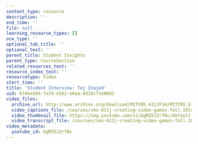 ```yaml
---
content_type: resource
description: ''
end_time: ''
file: null
learning_resource_types: []
ocw_type: ''
optional_tab_title: ''
optional_text: ''
parent_title: Student Insights
parent_type: CourseSection
related_resources_text: ''
resource_index_text: ''
resourcetype: Video
start_time: ''
title: 'Student Interview: Tej Chajed'
uid: 674eed94-7a19-e562-e0aa-8d1bc71e0662
video_files:
  archive_url: http://www.archive.org/download/MITCMS.611JF14/MITCMS_611JF14_Tej_Chajed_300k.mp4
  video_captions_file: /courses/cms-611j-creating-video-games-fall-2014/d4fd8780965a553d89f73758b33ba956_bgMZSJ2rfNc.vtt
  video_thumbnail_file: https://img.youtube.com/vi/bgMZSJ2rfNc/default.jpg
  video_transcript_file: /courses/cms-611j-creating-video-games-fall-2014/1646a9286162377dd3aff652e2de659b_bgMZSJ2rfNc.pdf
video_metadata:
  youtube_id: bgMZSJ2rfNc
---
```

